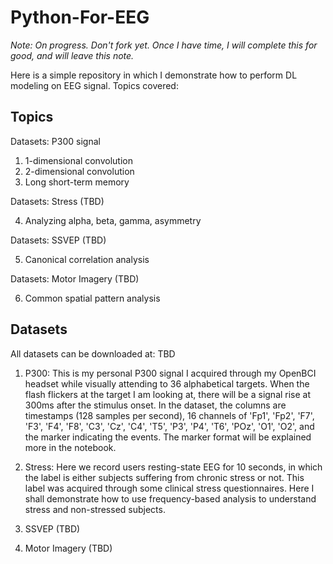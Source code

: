 # Python-For-EEG

*Note:  On progress.   Don't fork yet.  Once I have time, I will complete this for good, and will leave this note.*

Here is a simple repository in which I demonstrate how to perform DL modeling on EEG signal.  Topics covered:

## Topics

Datasets:  P300 signal
01. 1-dimensional convolution
02. 2-dimensional convolution
03. Long short-term memory

Datasets:  Stress (TBD)

04. Analyzing alpha, beta, gamma, asymmetry

Datasets:  SSVEP (TBD)

05. Canonical correlation analysis

Datasets:  Motor Imagery (TBD)

06. Common spatial pattern analysis


## Datasets

All datasets can be downloaded at:  TBD

1. P300:  This is my personal P300 signal I acquired through my OpenBCI headset while visually attending to 36 alphabetical targets.  When the flash flickers at the target I am looking at, there will be a signal rise at 300ms after the stimulus onset.   In the dataset, the columns are timestamps (128 samples per second), 16 channels of 'Fp1', 'Fp2', 'F7', 'F3', 'F4', 'F8', 'C3', 'Cz', 'C4', 'T5', 'P3', 'P4', 'T6', 'POz', 'O1', 'O2', and the marker indicating the events.  The marker format will be explained more in the notebook.

2. Stress:  Here we record users resting-state EEG for 10 seconds, in which the label is either subjects suffering from chronic stress or not.  This label was acquired through some clinical stress questionnaires.  Here I shall demonstrate how to use frequency-based analysis to understand stress and non-stressed subjects.

3. SSVEP (TBD)

4. Motor Imagery (TBD)

